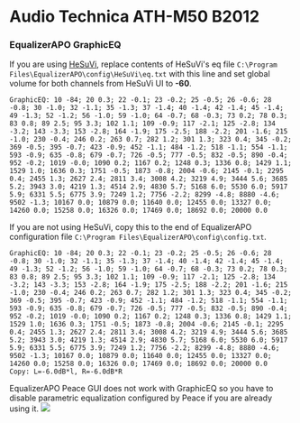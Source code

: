 # Audio Technica ATH-M50 B2012
### EqualizerAPO GraphicEQ
If you are using [HeSuVi](https://sourceforge.net/projects/hesuvi/), replace contents of HeSuVi's eq file `C:\Program Files\EqualizerAPO\config\HeSuVi\eq.txt` with this line and set global volume for both channels from HeSuVi UI to **-60**.
```
GraphicEQ: 10 -84; 20 0.3; 22 -0.1; 23 -0.2; 25 -0.5; 26 -0.6; 28 -0.8; 30 -1.0; 32 -1.1; 35 -1.3; 37 -1.4; 40 -1.4; 42 -1.4; 45 -1.4; 49 -1.3; 52 -1.2; 56 -1.0; 59 -1.0; 64 -0.7; 68 -0.3; 73 0.2; 78 0.3; 83 0.8; 89 2.5; 95 3.3; 102 1.1; 109 -0.9; 117 -2.1; 125 -2.8; 134 -3.2; 143 -3.3; 153 -2.8; 164 -1.9; 175 -2.5; 188 -2.2; 201 -1.6; 215 -1.0; 230 -0.4; 246 0.2; 263 0.7; 282 1.2; 301 1.3; 323 0.4; 345 -0.2; 369 -0.5; 395 -0.7; 423 -0.9; 452 -1.1; 484 -1.2; 518 -1.1; 554 -1.1; 593 -0.9; 635 -0.8; 679 -0.7; 726 -0.5; 777 -0.5; 832 -0.5; 890 -0.4; 952 -0.2; 1019 -0.0; 1090 0.2; 1167 0.2; 1248 0.3; 1336 0.8; 1429 1.1; 1529 1.0; 1636 0.3; 1751 -0.5; 1873 -0.8; 2004 -0.6; 2145 -0.1; 2295 0.4; 2455 1.3; 2627 2.4; 2811 3.4; 3008 4.2; 3219 4.9; 3444 5.6; 3685 5.2; 3943 3.0; 4219 1.3; 4514 2.9; 4830 5.7; 5168 6.0; 5530 6.0; 5917 5.9; 6331 5.5; 6775 3.9; 7249 1.2; 7756 -2.2; 8299 -4.8; 8880 -4.6; 9502 -1.3; 10167 0.0; 10879 0.0; 11640 0.0; 12455 0.0; 13327 0.0; 14260 0.0; 15258 0.0; 16326 0.0; 17469 0.0; 18692 0.0; 20000 0.0
```
If you are not using HeSuVi, copy this to the end of EqualizerAPO configuration file `C:\Program Files\EqualizerAPO\config\config.txt`.
```
GraphicEQ: 10 -84; 20 0.3; 22 -0.1; 23 -0.2; 25 -0.5; 26 -0.6; 28 -0.8; 30 -1.0; 32 -1.1; 35 -1.3; 37 -1.4; 40 -1.4; 42 -1.4; 45 -1.4; 49 -1.3; 52 -1.2; 56 -1.0; 59 -1.0; 64 -0.7; 68 -0.3; 73 0.2; 78 0.3; 83 0.8; 89 2.5; 95 3.3; 102 1.1; 109 -0.9; 117 -2.1; 125 -2.8; 134 -3.2; 143 -3.3; 153 -2.8; 164 -1.9; 175 -2.5; 188 -2.2; 201 -1.6; 215 -1.0; 230 -0.4; 246 0.2; 263 0.7; 282 1.2; 301 1.3; 323 0.4; 345 -0.2; 369 -0.5; 395 -0.7; 423 -0.9; 452 -1.1; 484 -1.2; 518 -1.1; 554 -1.1; 593 -0.9; 635 -0.8; 679 -0.7; 726 -0.5; 777 -0.5; 832 -0.5; 890 -0.4; 952 -0.2; 1019 -0.0; 1090 0.2; 1167 0.2; 1248 0.3; 1336 0.8; 1429 1.1; 1529 1.0; 1636 0.3; 1751 -0.5; 1873 -0.8; 2004 -0.6; 2145 -0.1; 2295 0.4; 2455 1.3; 2627 2.4; 2811 3.4; 3008 4.2; 3219 4.9; 3444 5.6; 3685 5.2; 3943 3.0; 4219 1.3; 4514 2.9; 4830 5.7; 5168 6.0; 5530 6.0; 5917 5.9; 6331 5.5; 6775 3.9; 7249 1.2; 7756 -2.2; 8299 -4.8; 8880 -4.6; 9502 -1.3; 10167 0.0; 10879 0.0; 11640 0.0; 12455 0.0; 13327 0.0; 14260 0.0; 15258 0.0; 16326 0.0; 17469 0.0; 18692 0.0; 20000 0.0
Copy: L=-6.0dB*l, R=-6.0dB*R
```
EqualizerAPO Peace GUI does not work with GraphicEQ so you have to disable parametric equalization configured by Peace if you are already using it.
![](https://raw.githubusercontent.com/jaakkopasanen/AutoEq/master/results/Headphone.com/innerfidelity/onear/Audio%20Technica%20ATH-M50%20B2012/Audio%20Technica%20ATH-M50%20B2012.png)
